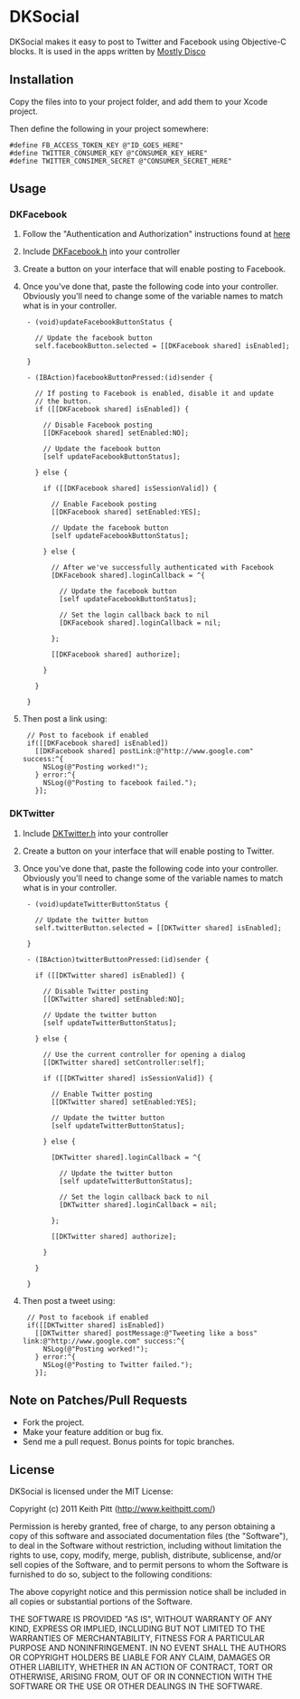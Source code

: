 # DKSocial

DKSocial makes it easy to post to Twitter and Facebook using Objective-C blocks.
It is used in the apps written by [Mostly Disco](http://www.mostlydisco.com)

## Installation

Copy the files into to your project folder, and add them to your Xcode project.

Then define the following in your project somewhere:

    #define FB_ACCESS_TOKEN_KEY @"ID_GOES_HERE"
    #define TWITTER_CONSUMER_KEY @"CONSUMER_KEY_HERE"
    #define TWITTER_CONSIMER_SECRET @"CONSUMER_SECRET_HERE"

## Usage

### DKFacebook

1. Follow the "Authentication and Authorization" instructions found at
   [here](https://github.com/facebook/facebook-ios-sdk)

2. Include [DKFacebook.h][] into your controller

3. Create a button on your interface that will enable posting to Facebook.

4. Once you've done that, paste the following code into your controller.
   Obviously you'll need to change some of the variable names to match what
   is in your controller.

        - (void)updateFacebookButtonStatus {

          // Update the facebook button
          self.facebookButton.selected = [[DKFacebook shared] isEnabled];

        }

        - (IBAction)facebookButtonPressed:(id)sender {

          // If posting to Facebook is enabled, disable it and update
          // the button.
          if ([[DKFacebook shared] isEnabled]) {

            // Disable Facebook posting
            [[DKFacebook shared] setEnabled:NO];

            // Update the facebook button
            [self updateFacebookButtonStatus];

          } else {

            if ([[DKFacebook shared] isSessionValid]) {

              // Enable Facebook posting
              [[DKFacebook shared] setEnabled:YES];

              // Update the facebook button
              [self updateFacebookButtonStatus];

            } else {

              // After we've successfully authenticated with Facebook
              [DKFacebook shared].loginCallback = ^{

                // Update the facebook button
                [self updateFacebookButtonStatus];

                // Set the login callback back to nil
                [DKFacebook shared].loginCallback = nil;

              };

              [[DKFacebook shared] authorize];

            }

          }

        }

5. Then post a link using:

        // Post to facebook if enabled
        if([[DKFacebook shared] isEnabled])
          [[DKFacebook shared] postLink:@"http://www.google.com" success:^{
            NSLog(@"Posting worked!");
          } error:^{
            NSLog(@"Posting to facebook failed.");
          }];

### DKTwitter

1. Include [DKTwitter.h][] into your controller

2. Create a button on your interface that will enable posting to Twitter.

3. Once you've done that, paste the following code into your controller.
   Obviously you'll need to change some of the variable names to match what
   is in your controller.

        - (void)updateTwitterButtonStatus {

          // Update the twitter button
          self.twitterButton.selected = [[DKTwitter shared] isEnabled];

        }

        - (IBAction)twitterButtonPressed:(id)sender {

          if ([[DKTwitter shared] isEnabled]) {

            // Disable Twitter posting
            [[DKTwitter shared] setEnabled:NO];

            // Update the twitter button
            [self updateTwitterButtonStatus];

          } else {

            // Use the current controller for opening a dialog
            [[DKTwitter shared] setController:self];

            if ([[DKTwitter shared] isSessionValid]) {

              // Enable Twitter posting
              [[DKTwitter shared] setEnabled:YES];

              // Update the twitter button
              [self updateTwitterButtonStatus];

            } else {

              [DKTwitter shared].loginCallback = ^{

                // Update the twitter button
                [self updateTwitterButtonStatus];

                // Set the login callback back to nil
                [DKTwitter shared].loginCallback = nil;

              };

              [[DKTwitter shared] authorize];

            }

          }

        }

4. Then post a tweet using:

        // Post to facebook if enabled
        if([[DKTwitter shared] isEnabled])
          [[DKTwitter shared] postMessage:@"Tweeting like a boss" link:@"http://www.google.com" success:^{
            NSLog(@"Posting worked!");
          } error:^{
            NSLog(@"Posting to Twitter failed.");
          }];

## Note on Patches/Pull Requests

* Fork the project.
* Make your feature addition or bug fix.
* Send me a pull request. Bonus points for topic branches.

[DKFacebook.h]: https://github.com/keithpitt/DKSocial/blob/master/Classes/DKFacebook/DKFacebook.h
[DKTwitter.h]: https://github.com/keithpitt/DKSocial/blob/master/Classes/DKTwitter/DKTwitter.h

## License

DKSocial is licensed under the MIT License:

  Copyright (c) 2011 Keith Pitt (http://www.keithpitt.com/)

  Permission is hereby granted, free of charge, to any person obtaining a copy
  of this software and associated documentation files (the "Software"), to deal
  in the Software without restriction, including without limitation the rights
  to use, copy, modify, merge, publish, distribute, sublicense, and/or sell
  copies of the Software, and to permit persons to whom the Software is
  furnished to do so, subject to the following conditions:

  The above copyright notice and this permission notice shall be included in
  all copies or substantial portions of the Software.

  THE SOFTWARE IS PROVIDED "AS IS", WITHOUT WARRANTY OF ANY KIND, EXPRESS OR
  IMPLIED, INCLUDING BUT NOT LIMITED TO THE WARRANTIES OF MERCHANTABILITY,
  FITNESS FOR A PARTICULAR PURPOSE AND NONINFRINGEMENT. IN NO EVENT SHALL THE
  AUTHORS OR COPYRIGHT HOLDERS BE LIABLE FOR ANY CLAIM, DAMAGES OR OTHER
  LIABILITY, WHETHER IN AN ACTION OF CONTRACT, TORT OR OTHERWISE, ARISING FROM,
  OUT OF OR IN CONNECTION WITH THE SOFTWARE OR THE USE OR OTHER DEALINGS IN
  THE SOFTWARE.
